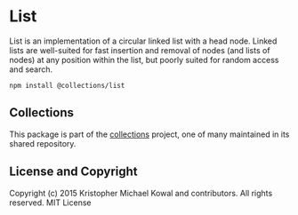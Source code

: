 # List

List is an implementation of a circular linked list with a head node.
Linked lists are well-suited for fast insertion and removal of nodes (and lists
of nodes) at any position within the list, but poorly suited for random access
and search.

```
npm install @collections/list
```

## Collections

This package is part of the [collections][] project, one of many maintained in
its shared repository.

[collections]: https://github.com/kriskowal/collections

## License and Copyright

Copyright (c) 2015 Kristopher Michael Kowal and contributors.
All rights reserved.
MIT License

